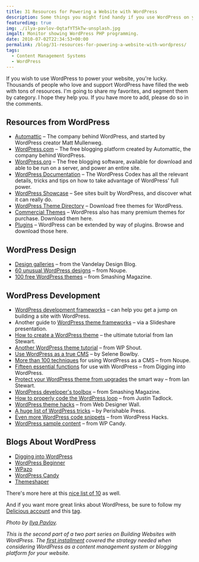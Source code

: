 ```yaml
---
title: 31 Resources for Powering a Website with WordPress
description: Some things you might find handy if you use WordPress on your website.
featuredimg: true
img: ./ilya-pavlov-OqtafYT5kTw-unsplash.jpg
imgalt: Monitor showing WordPress PHP programming.
date: 2010-07-02T22:34:53+00:00
permalink: /blog/31-resources-for-powering-a-website-with-wordpress/
tags:
  - Content Management Systems
  - WordPress
---
```


If you wish to use WordPress to power your website, you're lucky. Thousands of people who love and support WordPress have filled the web with tons of resources. I'm going to share my favorites, and segment them by category. I hope they help you. If you have more to add, please do so in the comments.

## Resources from WordPress

- [Automattic](http://automattic.com/) – The company behind WordPress, and started by WordPress creator Matt Mullenweg.
- [WordPress.com](http://wordpress.com/) – The free blogging platform created by Automattic, the company behind WordPress.
- [WordPress.org](http://wordpress.org/) – The free blogging software, available for download and able to be run on a server, and power an entire site.
- [WordPress Documentation](http://codex.wordpress.org/Main_Page) – The WordPress Codex has all the relevant details, tricks and tips on how to take advantage of WordPress' full power.
- [WordPress Showcase](http://wordpress.org/showcase/) – See sites built by WordPress, and discover what it can really do.
- [WordPress Theme Directory](http://wordpress.org/extend/themes/) – Download free themes for WordPress.
- [Commercial Themes](http://wordpress.org/extend/themes/commercial/) – WordPress also has many premium themes for purchase. Download them here.
- [Plugins](http://wordpress.org/extend/plugins/) – WordPress can be extended by way of plugins. Browse and download those here.

## WordPress Design

- [Design galleries](http://vandelaydesign.com/blog/wordpress/design-inspiration/) – from the Vandelay Design Blog.
- [60 unusual WordPress designs](http://www.noupe.com/wordpress/60-unusual-wp-blog-designs.html) – from Noupe.
- [100 free WordPress themes](http://www.smashingmagazine.com/2009/05/18/100-amazing-free-wordpress-themes-for-2009/) – from Smashing Magazine.

## WordPress Development

- [WordPress development frameworks](http://www.smashingmagazine.com/2009/05/27/wordpress-theme-development-frameworks/) – can help you get a jump on building a site with WordPress.
- Another guide to [WordPress theme frameworks](http://www.slideshare.net/eddiejohnston/wordpress-theme-frameworks-3385742) – via a Slideshare presentation.
- [How to create a WordPress theme](http://themeshaper.com/wordpress-themes-templates-tutorial/) – the ultimate tutorial from Ian Stewart.
- [Another WordPress theme tutorial](http://wpshout.com/wordpress-theme-design-basics/) – from WP Shout.
- [Use WordPress as a true CMS](http://www.idesignstudios.com/blog/web-design/wordpress-as-cms/) – by Selene Bowlby.
- [More than 100 techniques](http://www.noupe.com/wordpress/powerful-cms-using-wordpress.html) for using WordPress as a CMS – from Noupe.
- [Fifteen essential functions](http://digwp.com/2010/03/wordpress-functions-php-template-custom-functions/) for use with WordPress – from Digging into WordPress.
- [Protect your WordPress theme from upgrades](http://themeshaper.com/how-to-protect-your-wordpress-theme-against-upgrades/) the smart way – from Ian Stewart.
- [WordPress developer's toolbox](http://www.smashingmagazine.com/2008/09/15/wordpress-developers-toolbox/) – from Smashing Magazine.
- [How to properly code the WordPress loop](http://justintadlock.com/archives/2009/01/23/coding-the-wordpress-loop) – from Justin Tadlock.
- [WordPress theme hacks](http://www.webdesignerwall.com/tutorials/wordpress-theme-hacks/) – from Web Designer Wall.
- [A huge list of WordPress tricks](http://perishablepress.com/press/2009/12/01/stupid-wordpress-tricks/) – by Perishable Press.
- [Even more WordPress code snippets](http://wphacks.com/huge-compilation-of-wordpress-code/) – from WordPress Hacks.
- [WordPress sample content](http://wpcandy.com/articles/easier-theme-development-with-the-sample-post-collection.html) – from WP Candy.

## Blogs About WordPress

- [Digging into WordPress](http://digwp.com/)
- [WordPress Beginner](http://www.wpbeginner.com/)
- [WPazo](http://wpazo.com/)
- [WordPress Candy](http://wpcandy.com/)
- [Themeshaper](http://themeshaper.com/)

There's more here at this [nice list of 10](http://wellmedicated.com/observational/10-wordpress-blogs-you-should-be-reading/) as well.

And if you want more great links about WordPress, be sure to follow my [Delicious account](http://delicious.com/DavidAKennedy) and this [tag](http://delicious.com/DavidAKennedy/Wordpress).

_Photo by [Ilya Pavlov](https://unsplash.com/photos/OqtafYT5kTw)._

_This is the second part of a two part series on Building Websites with WordPress. The [first installment](/blog/to-use-wordpress-or-to-not-use-wordpress/) covered the strategy needed when considering WordPress as a content management system or blogging platform for your website._
